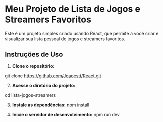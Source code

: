 # Meu Projeto de Lista de Jogos e Streamers Favoritos

Este é um projeto simples criado usando React, que permite a você criar e visualizar sua lista pessoal de jogos e streamers favoritos.

## Instruções de Uso

1. **Clone o repositório:**

  git clone https://github.com/Joaocstt/React.git

2. **Acesse o diretório do projeto:**

  cd lista-jogos-streamers

3. **Instale as dependências:**
  npm install

4. **Inicie o servidor de desenvolvimento:**
  npm run dev





